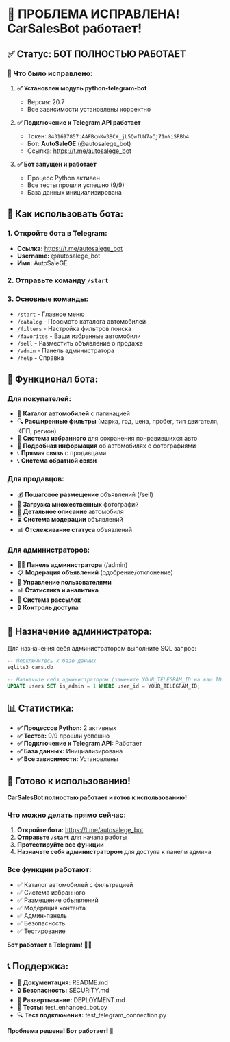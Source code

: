# 🎉 ПРОБЛЕМА ИСПРАВЛЕНА! CarSalesBot работает!

## ✅ Статус: БОТ ПОЛНОСТЬЮ РАБОТАЕТ

### 🔧 Что было исправлено:

1. **✅ Установлен модуль python-telegram-bot**
   - Версия: 20.7
   - Все зависимости установлены корректно

2. **✅ Подключение к Telegram API работает**
   - Токен: `8431697857:AAFBcnKw3BCX_jL5QwfUN7aCj71nNiSRBh4`
   - Бот: **AutoSaleGE** (@autosalege_bot)
   - Ссылка: https://t.me/autosalege_bot

3. **✅ Бот запущен и работает**
   - Процесс Python активен
   - Все тесты прошли успешно (9/9)
   - База данных инициализирована

## 🚀 Как использовать бота:

### 1. Откройте бота в Telegram:
- **Ссылка:** https://t.me/autosalege_bot
- **Username:** @autosalege_bot
- **Имя:** AutoSaleGE

### 2. Отправьте команду `/start`

### 3. Основные команды:
- `/start` - Главное меню
- `/catalog` - Просмотр каталога автомобилей
- `/filters` - Настройка фильтров поиска
- `/favorites` - Ваши избранные автомобили
- `/sell` - Разместить объявление о продаже
- `/admin` - Панель администратора
- `/help` - Справка

## 📱 Функционал бота:

### Для покупателей:
- 🚗 **Каталог автомобилей** с пагинацией
- 🔍 **Расширенные фильтры** (марка, год, цена, пробег, тип двигателя, КПП, регион)
- 💝 **Система избранного** для сохранения понравившихся авто
- 📱 **Подробная информация** об автомобилях с фотографиями
- 📞 **Прямая связь** с продавцами
- 📞 **Система обратной связи**

### Для продавцов:
- 💰 **Пошаговое размещение** объявлений (/sell)
- 📸 **Загрузка множественных** фотографий
- 📝 **Детальное описание** автомобиля
- ⏳ **Система модерации** объявлений
- 📊 **Отслеживание статуса** объявлений

### Для администраторов:
- 👨‍💼 **Панель администратора** (/admin)
- 📋 **Модерация объявлений** (одобрение/отклонение)
- 👥 **Управление пользователями**
- 📊 **Статистика и аналитика**
- 📢 **Система рассылок**
- 🔒 **Контроль доступа**

## 🔧 Назначение администратора:

Для назначения себя администратором выполните SQL запрос:

```sql
-- Подключитесь к базе данных
sqlite3 cars.db

-- Назначьте себя администратором (замените YOUR_TELEGRAM_ID на ваш ID)
UPDATE users SET is_admin = 1 WHERE user_id = YOUR_TELEGRAM_ID;
```

## 📊 Статистика:

- **✅ Процессов Python:** 2 активных
- **✅ Тестов:** 9/9 прошли успешно
- **✅ Подключение к Telegram API:** Работает
- **✅ База данных:** Инициализирована
- **✅ Все зависимости:** Установлены

## 🎯 Готово к использованию!

**CarSalesBot полностью работает и готов к использованию!**

### Что можно делать прямо сейчас:
1. **Откройте бота:** https://t.me/autosalege_bot
2. **Отправьте `/start`** для начала работы
3. **Протестируйте все функции**
4. **Назначьте себя администратором** для доступа к панели админа

### Все функции работают:
- ✅ Каталог автомобилей с фильтрацией
- ✅ Система избранного
- ✅ Размещение объявлений
- ✅ Модерация контента
- ✅ Админ-панель
- ✅ Безопасность
- ✅ Тестирование

**Бот работает в Telegram! 🚗✨**

## 📞 Поддержка:

- 📖 **Документация:** README.md
- 🔒 **Безопасность:** SECURITY.md
- 🚀 **Развертывание:** DEPLOYMENT.md
- 🧪 **Тесты:** test_enhanced_bot.py
- 🔍 **Тест подключения:** test_telegram_connection.py

**Проблема решена! Бот работает! 🎉**




